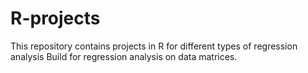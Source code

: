 # R-projects
This repository contains projects in R for different types of regression analysis 
Build for regression analysis on data matrices. 
